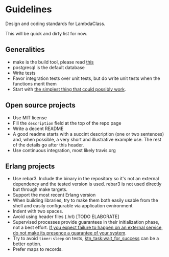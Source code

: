 # Guidelines
Design and coding standards for LambdaClass.

This will be quick and dirty list for now.

## Generalities

* make is the build tool, please read [this](http://gromnitsky.users.sourceforge.net/articles/notes-for-new-make-users/)
* postgresql is the default database
* Write tests
* Favor integration tests over unit tests, but do write unit tests
  when the functions merit them
* Start with [the simplest thing that could possibly work](http://www.artima.com/intv/simplest3.html).

## Open source projects

* Use MIT license
* Fill the `description` field at the top of the repo page
* Write a decent README
* A good readme starts with a succint description (one or two sentences) and, when possible, a very short and illustrative example use. The rest of the details go after this header.
* Use continuous integration, most likely travis.org

## Erlang projects

* Use rebar3. Include the binary in the repository so it's not an external dependency and the tested version is used. rebar3 is not used directly but through make targets.
* Support the most recent Erlang version
* When building libraries, try to make them both easily usable from
  the shell and easily configurable via application evnironment
* Indent with two spaces.
* Avoid using header files (.hrl) [TODO ELABORATE]
* Supervised processes provide guarantees in their initialization phase, not a best effort. [If you expect failure to happen on an external service, do not make its presence a guarantee of your system](https://ferd.ca/it-s-about-the-guarantees.html).
* Try to avoid `timer:sleep` on tests, [ktn_task:wait_for_success](https://github.com/lambdaclass/erlang-katana/blob/master/src/ktn_task.erl#L28) can be a better option.
* Prefer maps to records.

